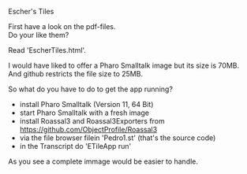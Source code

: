 Escher's Tiles

First have a look on the pdf-files.  
Do your like them?

Read 'EscherTiles.html'.  

I would have liked to offer a Pharo Smalltalk image but its size is 70MB.  
And github restricts the file size to 25MB.  

So what do you have to do to get the app running?  
+ install Pharo Smalltalk (Version 11, 64 Bit)
+ start Pharo Smalltalk with a fresh image
+ install Roassal3 and Roassal3Exporters from https://github.com/ObjectProfile/Roassal3
+ via the file browser filein 'Pedro1.st' (that's the source code)
+ in the Transcript do 'ETileApp run'

As you see a complete immage would be easier to handle.  
